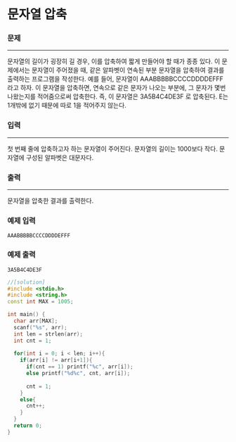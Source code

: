 # 문자열 압축

### 문제

------

문자열의 길이가 굉장히 길 경우, 이를 압축하여 짧게 만들어야 할 때가 종종 있다. 이 문제에서는 문자열이 주어졌을 때, 같은 알파벳이 연속된 부분 문자열을 압축하여 결과를 출력하는 프로그램을 작성한다. 예를 들어, 문자열이 AAABBBBBCCCCDDDDEFFF 라고 하자. 이 문자열을 압축하면, 연속으로 같은 문자가 나오는 부분에, 그 문자가 몇번 나왔는지를 적어줌으로써 압축한다. 즉, 이 문자열은 3A5B4C4DE3F 로 압축된다. E는 1개밖에 없기 때문에 따로 1을 적어주지 않는다.

 

### 입력

------

첫 번째 줄에 압축하고자 하는 문자열이 주어진다. 문자열의 길이는 1000보다 작다. 문자열에 구성된 알파벳은 대문자다. 

### 출력

------

문자열을 압축한 결과를 출력한다.

 

### 예제 입력

```
AAABBBBBCCCCDDDDEFFF
```

### 예제 출력

```
3A5B4C4DE3F
```

```c++
//[solution]
#include <stdio.h>
#include <string.h>
const int MAX = 1005;

int main() {
  char arr[MAX];
  scanf("%s", arr);
  int len = strlen(arr);
  int cnt = 1;
  
  for(int i = 0; i < len; i++){
    if(arr[i] != arr[i+1]){
      if(cnt == 1) printf("%c", arr[i]);
      else printf("%d%c", cnt, arr[i]);
      
      cnt = 1;
    }
    else{
      cnt++;
    }
  }
  return 0;
}
```


